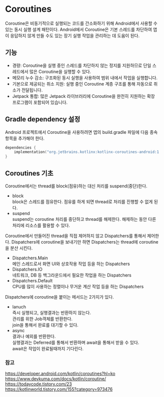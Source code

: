 # Coroutines
Coroutine은 비동기적으로 실행되는 코드를 간소화하기 위해 Android에서 사용할 수 있는 동시 실행 설계 패턴이다. Android에서 Coroutine은 기본 스레드를 차단하여 앱이 응답하지 않게 만들 수도 있는 장기 실행 작업을 관리하는 데 도움이 된다.

## 기능
* 경량: Coroutine을 실행 중인 스레드를 차단하지 않는 정지를 지원하므로 단일 스레드에서 많은 Coroutine을 실행할 수 있다. 
* 메모리 누수 감소: 구조화된 동시 실행을 사용하여 범위 내에서 작업을 실행합니다.
* 기본으로 제공되는 취소 지원: 실행 중인 Coroutine 계층 구조를 통해 자동으로 취소가 전달됩니다.
* Jetpack 통합: 많은 Jetpack 라이브러리에 Coroutine을 완전히 지원하는 확장 프로그램이 포함되어 있습니다.

## Gradle dependency 설정
Android 프로젝트에서 Coroutine을 사용하려면 앱의 build.gradle 파일에 다음 종속 항목을 추가해야 한다.
``` kotlin
dependencies {
    implementation("org.jetbrains.kotlinx:kotlinx-coroutines-android:1.3.9")
}
```

## Coroutines 기초
Coroutine에서는 thread를 block(점유)하는 대신 처리를 suspend(중단)한다. 
* block   
block은 스레드를 점유한다. 점유를 하게 되면 thread로 처리를 진행할 수 없게 된다.
* suspend   
suspend는 coroutine 처리를 중단하고 thread를 해제한다. 해제하는 동안 다른 처리에 리소스를 활용할 수 있다.

Coroutine에서 만들어진 thread을 직접 제어하지 않고 Dispatchers를 통해서 제어한다. Dispatchers에 coroutine을 보내기만 하면 Dispatchers는 thread에 coroutine을 분산 시킨다.
* Dispatchers.Main   
메인 스레드로서 화면 UI와 상호작용 작업 등을 하는 Dispatchers
* Dispatchers.IO   
네트워크, DB 등 백그라운드에서 필요한 작업을 하는 Dispatchers
* Dispatchers.Default   
CPU를 많이 사용하는 정렬이나 무거운 계산 작업 등을 하는 Dispatchers

Dispatchers에 coroutine을 붙이는 메서드는 2가지가 있다.
* lanuch   
즉시 실행되고, 실행결과는 반환하지 않는다.   
관리를 위한 Job객체를 반환한다.   
join을 통해서 완료를 대기할 수 있다.
* async   
결과나 예외를 반환한다.   
실행결과는 Deferred<T>를 통해서 반환하며 await을 통해서 받을 수 있다.   
await은 작업이 완료될때까지 기다린다.
    
### 참고
https://developer.android.com/kotlin/coroutines?hl=ko   
https://www.devkuma.com/docs/kotlin/coroutine/   
https://todaycode.tistory.com/23    
https://kotlinworld.tistory.com/155?category=973476

